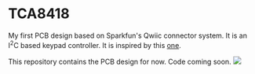 # TCA8418

My first PCB design based on Sparkfun's Qwiic connector system. It is an I<sup>2</sup>C based keypad controller. It is inspired by this [one](https://www.sparkfun.com/products/14660).

This repository contains the PCB design for now. Code coming soon. 
![]({{"/images/TCA8418.png"|absolute_url}})
